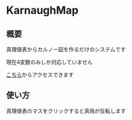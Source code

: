 # KarnaughMap

## 概要
真理値表からカルノー図を作るだけのシステムです


現在4変数のみしか対応していません

[こちら](https://shibaken28.github.io/KarnaughMap/ "KarnaughMap")からアクセスできます

## 使い方
真理値表のマスをクリックすると真偽が反転します
